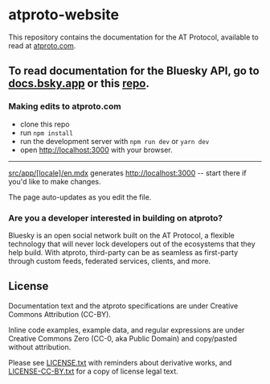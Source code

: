 # atproto-website

This repository contains the documentation for the AT Protocol, available to read at [atproto.com](https://atproto.com/).

To read documentation for the Bluesky API, go to [docs.bsky.app](https://docs.bsky.app/) or this [repo](https://github.com/bluesky-social/bsky-docs).
---

### Making edits to atproto.com

- clone this repo
- run `npm install`
- run the development server with `npm run dev` or `yarn dev`
- open [http://localhost:3000](http://localhost:3000) with your browser.

---

[src/app/[locale]/en.mdx](https://github.com/bluesky-social/atproto-website/blob/main/src/app/[locale]/en.mdx) generates [http://localhost:3000](http://localhost:3000) -- start there if you'd like to make changes.

The page auto-updates as you edit the file.

### Are you a developer interested in building on atproto?

Bluesky is an open social network built on the AT Protocol, a flexible technology that will never lock developers out of the ecosystems that they help build. With atproto, third-party can be as seamless as first-party through custom feeds, federated services, clients, and more.

## License

Documentation text and the atproto specifications are under Creative Commons Attribution (CC-BY).

Inline code examples, example data, and regular expressions are under Creative Commons Zero (CC-0, aka Public Domain) and copy/pasted without attribution.

Please see [LICENSE.txt]() with reminders about derivative works, and [LICENSE-CC-BY.txt]() for a copy of license legal text.
